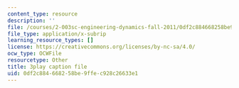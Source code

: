```yaml
---
content_type: resource
description: ''
file: /courses/2-003sc-engineering-dynamics-fall-2011/0df2c884668258be9ffec928c26633e1_QYP-oC1kP_s.vtt
file_type: application/x-subrip
learning_resource_types: []
license: https://creativecommons.org/licenses/by-nc-sa/4.0/
ocw_type: OCWFile
resourcetype: Other
title: 3play caption file
uid: 0df2c884-6682-58be-9ffe-c928c26633e1
---
```

